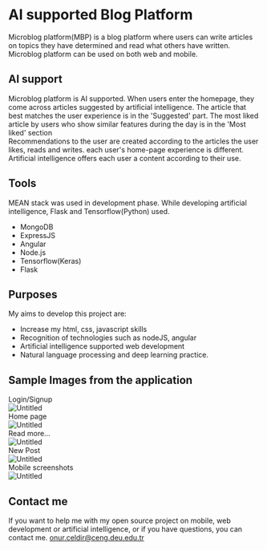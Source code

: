 # AI supported Blog Platform
Microblog platform(MBP) is a blog platform where users can write articles on topics they have determined and read what others have written. Microblog platform can be used on both web and mobile.
## AI support
Microblog platform is AI supported. When users enter the homepage, they come across articles suggested by artificial intelligence. The article that best matches the user experience is in the 'Suggested' part. The most liked article by users who show similar features during the day is in the 'Most liked' section <br/>
Recommendations to the user are created according to the articles the user likes, reads and writes. each user's home-page experience is different. Artificial intelligence offers each user a content according to their use.
## Tools
MEAN stack was used in development phase. While developing artificial intelligence, Flask and Tensorflow(Python) used.
- MongoDB
- ExpressJS 
- Angular
- Node.js <br/>
- Tensorflow(Keras)
- Flask
## Purposes
My aims to develop this project are:
- Increase my html, css, javascript skills<br/> 
- Recognition of technologies such as nodeJS, angular <br/> 
- Artificial intelligence supported web development<br/>
- Natural language processing and deep learning practice.<br/>
## Sample Images from the application
Login/Signup <br/>
![Untitled](https://user-images.githubusercontent.com/51136866/93733945-05656a80-fbe0-11ea-8989-ed49f1efcc5a.png)<br/>
Home page<br/>
![Untitled](https://user-images.githubusercontent.com/51136866/93734012-48274280-fbe0-11ea-9198-9550d2026976.png)<br/>
Read more…<br/>
![Untitled](https://user-images.githubusercontent.com/51136866/93734032-5ecd9980-fbe0-11ea-8122-e8d95bf61fe7.png)<br/>
New Post<br/>
![Untitled](https://user-images.githubusercontent.com/51136866/93734064-760c8700-fbe0-11ea-8dbf-252139321c32.png)
<br/>
Mobile screenshots<br/>
![Untitled](https://user-images.githubusercontent.com/51136866/93734088-891f5700-fbe0-11ea-99b9-36b66e5810e1.png)<br/>
## Contact me
If you want to help me with my open source project on mobile, web development or artificial intelligence, or if you have questions, you can contact me.
onur.celdir@ceng.deu.edu.tr


